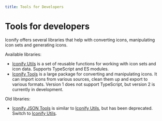 ```yaml
title: Tools for Developers
```

# Tools for developers

Iconify offers several libraries that help with converting icons, manipulating icon sets and generating icons.

Available libraries:

- [Iconify Utils](./utils/index.md) is a set of reusable functions for working with icon sets and icon data. Supports TypeScript and ES modules.
- [Iconify Tools](./node/index.md) is a large package for converting and manipulating icons. It can import icons from various sources, clean them up and export to various formats. Version 1 does not support TypeScript, but version 2 is currently in development.

Old libraries:

- [Iconify JSON Tools](./json/index.md) is similar to [Iconify Utils](./utils/index.md), but has been deprecated. Switch to [Iconify Utils](./utils/index.md).

